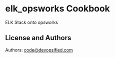 # elk_opsworks Cookbook

ELK Stack onto opsworks

## License and Authors

Authors: code@devopsified.com
